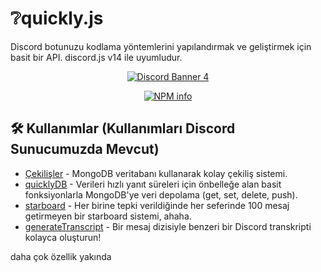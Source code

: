 # ❔quickly.js

Discord botunuzu kodlama yöntemlerini yapılandırmak ve geliştirmek için basit bir API. discord.js v14 ile uyumludur.

<div align="center">
    <p>
    <a href="https://discord.gg/nf379ttHKg"><img src="https://discord.com/api/guilds/802197719681859645/widget.png?style=banner1" alt="Discord Banner 4"/></a>
    </p>
</div>
<div align="center">
    <p>
        <a href="https://nodei.co/npm/quickly.js/"><img src="https://nodei.co/npm/quickly.js.png?downloads=true&stars=true" alt="NPM info" /></a>
    </p>
</div>

## 🛠 Kullanımlar (Kullanımları Discord Sunucumuzda Mevcut)

- [Çekilişler](https://discord.gg/nf379ttHKg) - MongoDB veritabanı kullanarak kolay çekiliş sistemi.
- [quicklyDB](https://discord.gg/nf379ttHKg) - Verileri hızlı yanıt süreleri için önbelleğe alan basit fonksiyonlarla MongoDB'ye veri depolama (get, set, delete, push).
- [starboard](https://discord.gg/nf379ttHKg) - Her birine tepki verildiğinde her seferinde 100 mesaj getirmeyen bir starboard sistemi, ahaha.
- [generateTranscript](https://discord.gg/nf379ttHKg) - Bir mesaj dizisiyle benzeri bir Discord transkripti kolayca oluşturun! 

daha çok özellik yakında